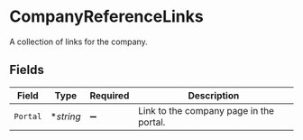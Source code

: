 # CompanyReferenceLinks

A collection of links for the company.


## Fields

| Field                                   | Type                                    | Required                                | Description                             |
| --------------------------------------- | --------------------------------------- | --------------------------------------- | --------------------------------------- |
| `Portal`                                | **string*                               | :heavy_minus_sign:                      | Link to the company page in the portal. |